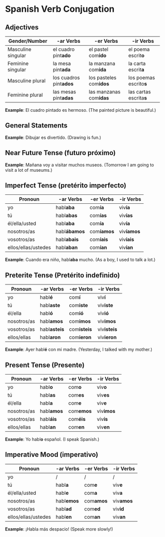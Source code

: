 # Spanish Verb Conjugation

## Adjectives

| Gender/Number      | -ar Verbs                | -er Verbs                | -ir Verbs               |
| ------------------ | ------------------------ | ------------------------ | ----------------------- |
| Masculine singular | el cuadro pint**ado**    | el pastel com**ido**     | el poema escrit**o**    |
| Feminine singular  | la mesa pint**ada**      | la manzana com**ida**    | la carta escrit**a**    |
| Masculine plural   | los cuadros pint**ados** | los pasteles com**idos** | los poemas escrito**s** |
| Feminine plural    | las mesas pint**adas**   | las manzanas com**idas** | las cartas escrita**s** |

**Example**: El cuadro pintado es hermoso. (The painted picture is beautiful.)

## General Statements

**Example**: Dibujar es divertido. (Drawing is fun.)

## Near Future Tense (futuro próximo)

**Example**: Mañana voy a visitar muchos museos. (Tomorrow I am going to visit a lot of museums.)

## Imperfect Tense (pretérito imperfecto)

| Pronoun             | -ar Verbs      | -er Verbs    | -ir Verbs    |
| ------------------- | -------------- | ------------ | ------------ |
| yo                  | habl**aba**    | com**ía**    | viv**ía**    |
| tú                  | habl**abas**   | com**ías**   | viv**ías**   |
| él/ella/usted       | habl**aba**    | com**ía**    | viv**ía**    |
| nosotros/as         | habl**ábamos** | com**íamos** | viv**íamos** |
| vosotros/as         | habl**abais**  | com**íais**  | viv**íais**  |
| ellos/ellas/ustedes | habl**aban**   | com**ían**   | viv**ían**   |

**Example**: Cuando era niño, habl**aba** mucho. (As a boy, I used to talk a lot.)

## Preterite Tense (Pretérito indefinido)

| Pronoun     | -ar Verbs      | -er Verbs     | -ir Verbs     |
| ----------- | -------------- | ------------- | ------------- |
| yo          | habl**é**      | com**í**      | viv**í**      |
| tú          | habl**aste**   | com**iste**   | viv**iste**   |
| él/ella     | habl**ó**      | com**ió**     | viv**ió**     |
| nosotros/as | habl**amos**   | com**imos**   | viv**imos**   |
| vosotros/as | habl**asteis** | com**isteis** | viv**isteis** |
| ellos/ellas | habl**aron**   | com**ieron**  | viv**ieron**  |

**Example**: Ayer habl**é** con mi madre. (Yesterday, I talked with my mother.)

## Present Tense (Presente)

| Pronoun     | -ar Verbs    | -er Verbs   | -ir Verbs   |
| ----------- | ------------ | ----------- | ----------- |
| yo          | habl**o**    | com**o**    | viv**o**    |
| tú          | habl**as**   | com**es**   | viv**es**   |
| él/ella     | habl**a**    | com**e**    | viv**e**    |
| nosotros/as | habl**amos** | com**emos** | viv**imos** |
| vosotros/as | habl**áis**  | com**éis**  | viv**ís**   |
| ellos/ellas | habl**an**   | com**en**   | viv**en**   |

**Example**: Yo habl**o** español. (I speak Spanish.)

## Imperative Mood (imperativo)

| Pronoun             | -ar Verbs    | -er Verbs   | -ir Verbs   |
| ------------------- | ------------ | ----------- | ----------- |
| yo                  | /            | /           | /           |
| tú                  | habl**a**    | com**e**    | viv**e**    |
| él/ella/usted       | habl**e**    | com**a**    | viv**a**    |
| nosotros/as         | habl**emos** | com**amos** | viv**amos** |
| vosotros/as         | habl**ad**   | com**ed**   | viv**id**   |
| ellos/ellas/ustedes | habl**en**   | com**an**   | viv**an**   |

**Example**: ¡Habla más despacio! (Speak more slowly!)
